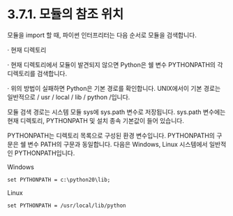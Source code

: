 # 3.7.1. 	모듈의 참조 위치

모듈을 import 할 때, 파이썬 인터프리터는 다음 순서로 모듈을 검색합니다.

·         현재 디렉토리

·         현재 디렉토리에서 모듈이 발견되지 않으면 Python은 쉘 변수 PYTHONPATH의 각 디렉토리를 검색합니다.

·         위의 방법이 실패하면 Python은 기본 경로를 확인합니다. UNIX에서이 기본 경로는 일반적으로 / usr / local / lib / python /입니다.

모듈 검색 경로는 시스템 모듈 sys에 sys.path 변수로 저장됩니다. sys.path 변수에는 현재 디렉토리, PYTHONPATH 및 설치 종속 기본값이 들어 있습니다.

PYTHONPATH는 디렉토리 목록으로 구성된 환경 변수입니다. PYTHONPATH의 구문은 쉘 변수 PATH의 구문과 동일합니다. 다음은 Windows, Linux 시스템에서 일반적인 PYTHONPATH입니다.

Windows

```text
set PYTHONPATH = c:\python20\lib;
```

Linux

```text
set PYTHONPATH = /usr/local/lib/python
```

